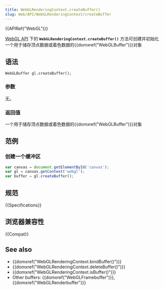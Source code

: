 ```yaml
---
title: WebGLRenderingContext.createBuffer()
slug: Web/API/WebGLRenderingContext/createBuffer
---
```


{{APIRef("WebGL")}}

[WebGL API](/zh-CN/docs/Web/API/WebGL_API) 下的 **`WebGLRenderingContext.createBuffer()`** 方法可创建并初始化一个用于储存顶点数据或着色数据的{{domxref("WebGLBuffer")}}对象

## 语法

```plain
WebGLBuffer gl.createBuffer();
```

### 参数

无。

### 返回值

一个用于储存顶点数据或着色数据的{{domxref("WebGLBuffer")}}对象

## 范例

### 创建一个缓冲区

```js
var canvas = document.getElementById('canvas');
var gl = canvas.getContext('webgl');
var buffer = gl.createBuffer();
```

## 规范

{{Specifications}}

## 浏览器兼容性

{{Compat}}

## See also

- {{domxref("WebGLRenderingContext.bindBuffer()")}}
- {{domxref("WebGLRenderingContext.deleteBuffer()")}}
- {{domxref("WebGLRenderingContext.isBuffer()")}}
- Other buffers: {{domxref("WebGLFramebuffer")}}, {{domxref("WebGLRenderbuffer")}}
